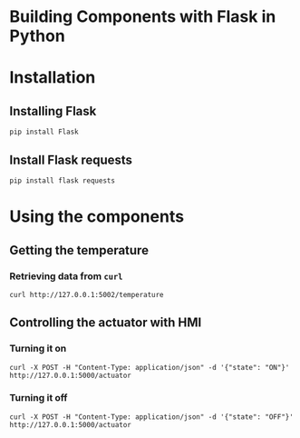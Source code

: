 # Building Components with Flask in Python

# Installation

## Installing Flask
`pip install Flask`

## Install Flask requests
`pip install flask requests`

# Using the components

## Getting the temperature

### Retrieving data from `curl`
`curl http://127.0.0.1:5002/temperature`

## Controlling the actuator with HMI
### Turning it on
`curl -X POST -H "Content-Type: application/json" -d '{"state": "ON"}' http://127.0.0.1:5000/actuator`

### Turning it off
`curl -X POST -H "Content-Type: application/json" -d '{"state": "OFF"}' http://127.0.0.1:5000/actuator`



